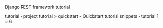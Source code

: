 Django REST framework tutorial

tutorial - project
tutorial > quickstart - Quickstart tutorial
snippets - tutorial 1 ~ 6 
